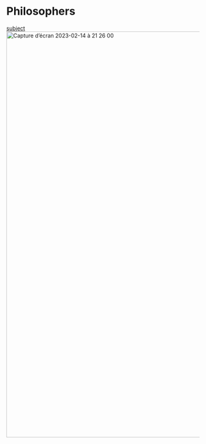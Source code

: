 # Philosophers

[subject](https://github.com/Misterwayne/Philosophers/files/10736604/fr.subject.philo.pdf)
<img width="1059" alt="Capture d’écran 2023-02-14 à 21 26 00" src="https://user-images.githubusercontent.com/56312220/218854159-ddf657ff-0728-4267-9dd4-58fec82dda90.png">
